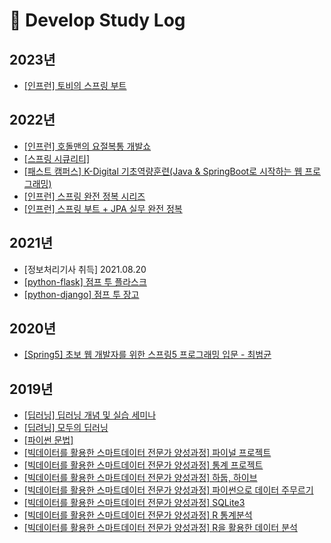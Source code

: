 # :school: Develop Study Log

## 2023년
- [[인프런] 토비의 스프링 부트](https://github.com/heechul90/study-toby-springboot)

## 2022년
- [[인프런] 호돌맨의 요절복통 개발쇼](https://github.com/heechul90/study-heechlog-server)
- [[스프링 시큐리티]](https://github.com/heechul90/study-security-basic)
- [[패스트 캠퍼스] K-Digital 기초역량훈련(Java & SpringBoot로 시작하는 웹 프로그래밍)]()
- [[인프런] 스프링 완전 정복 시리즈](https://github.com/heechul90/study-spring-start)
- [[인프런] 스프링 부트 + JPA 실무 완전 정복](https://github.com/heechul90/study-jpa-basic)

## 2021년
- [정보처리기사 취득] 2021.08.20
- [[python-flask] 점프 투 플라스크](https://github.com/heechul90/study-flask)
- [[python-django] 점프 투 장고](https://github.com/heechul90/study-django)

## 2020년
- [[Spring5] 초보 웹 개발자를 위한 스프링5 프로그래밍 입문 - 최범균](https://github.com/heechul90/study-spring5)

## 2019년
- [[딥러닝] 딥러닝 개념 및 실습 세미나](https://github.com/heechul90/seminar-machine-learning)
- [[딥려닝] 모두의 딥러닝](https://github.com/heechul90/study-deep-learning)
- [[파이썬 문법]](https://github.com/heechul90/study-python-basic-1)
- [[빅데이터를 활용한 스마트데이터 전문가 양성과정] 파이널 프로젝트](https://github.com/heechul90/bigdata-class-final-project)
- [[빅데이터를 활용한 스마트데이터 전문가 양성과정] 통계 프로젝트](https://github.com/heechul90/bigdata-class-project)
- [[빅데이터를 활용한 스마트데이터 전문가 양성과정] 하둡, 하이브](https://github.com/heechul90/bigdata-class-hadoop-hive)
- [[빅데이터를 활용한 스마트데이터 전문가 양성과정] 파이썬으로 데이터 주무르기](https://github.com/heechul90/bigdata-class-python-data-science)
- [[빅데이터를 활용한 스마트데이터 전문가 양성과정] SQLite3](https://github.com/heechul90/bigdata-class-sqlite3)
- [[빅데이터를 활용한 스마트데이터 전문가 양성과정] R 통계분석](https://github.com/heechul90/bigdata-class-r-statistics)
- [[빅데이터를 활용한 스마트데이터 전문가 양성과정] R을 활용한 데이터 분석](https://github.com/heechul90/bigdata-class-r-data-analysis)

